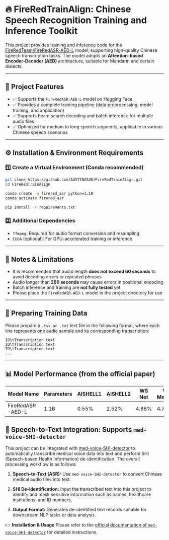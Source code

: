 # 🔥 FireRedTrainAlign: Chinese Speech Recognition Training and Inference Toolkit

This project provides training and inference code for the [FireRedTeam/FireRedASR-AED-L](https://huggingface.co/FireRedTeam/FireRedASR-AED-L) model, supporting high-quality Chinese speech transcription tasks.
The model adopts an **Attention-based Encoder-Decoder (AED)** architecture, suitable for Mandarin and certain dialects.

---

## 🚀 Project Features

* ✅ Supports the `FireRedASR-AED-L` model on Hugging Face
* ✅ Provides a complete training pipeline (data preprocessing, model training, and application)
* ✅ Supports beam search decoding and batch inference for multiple audio files
* ✅ Optimized for medium to long speech segments, applicable in various Chinese speech scenarios

---

## ⚙️ Installation & Environment Requirements

### 1️⃣ Create a Virtual Environment (Conda recommended)

```bash
git clone https://github.com/AUSTIN2526/FireRedTrainAlign.git
cd FireRedTrainAlign

conda create -n firered_asr python=3.10
conda activate firered_asr

pip install -r requirements.txt
```

### 2️⃣ Additional Dependencies

* `ffmpeg`: Required for audio format conversion and resampling
* `CUDA` (optional): For GPU-accelerated training or inference

---

## 🎯 Notes & Limitations

* It is recommended that audio length **does not exceed 60 seconds** to avoid decoding errors or repeated phrases
* Audio longer than **200 seconds** may cause errors in positional encoding
* Batch inference and training are **not fully tested** yet
* Please place the `FireRedASR-AED-L` model in the project directory for use

---

## 📁 Preparing Training Data

Please prepare a `.tsv or .txt` text file in the following format, where each line represents one audio sample and its corresponding transcription:

```
ID\tTranscription text
ID\tTranscription text
ID\tTranscription text
...
```

---

## 📊 Model Performance (from the official paper)

| Model Name       | Parameters | AISHELL1 | AISHELL2 | WS Net | WS Meeting | Avg. CER  |
| ---------------- | ---------- | -------- | -------- | ------ | ---------- | --------- |
| FireRedASR-AED-L | 1.1B       | 0.55%    | 2.52%    | 4.88%  | 4.76%      | **3.18%** |

## 🔗 **Speech-to-Text Integration: Supports `med-voice-SHI-detector`**

This project can be integrated with [med-voice-SHI-detector](https://github.com/AUSTIN2526/med-voice-SHI-detector) to automatically transcribe medical voice data into text and perform SHI (Speech-based Health Information) de-identification. The overall processing workflow is as follows:

1. **Speech-to-Text (ASR):**
   Use `med-voice-SHI-detector` to convert Chinese medical audio files into text.

2. **SHI De-identification:**
   Input the transcribed text into this project to identify and mask sensitive information such as names, healthcare institutions, and ID numbers.

3. **Output Format:**
   Generates de-identified text records suitable for downstream NLP tasks or data analysis.

👉 **Installation & Usage**
Please refer to the [official documentation of `med-voice-SHI-detector`](https://github.com/AUSTIN2526/med-voice-SHI-detector) for detailed instructions.


